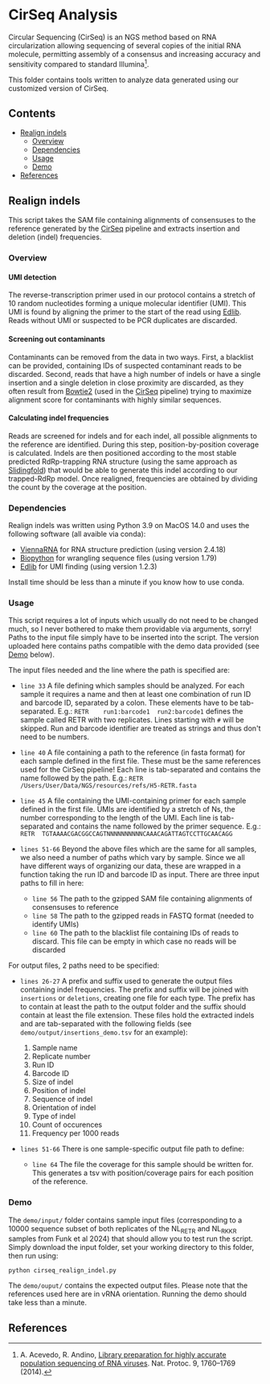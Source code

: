 # CirSeq Analysis
Circular Sequencing (CirSeq) is an NGS method based on RNA circularization allowing sequencing of several copies of the initial RNA molecule, permitting assembly of a consensus and increasing accuracy and sensitivity compared to standard Illumina[^1]. 

This folder contains tools written to analyze data generated using our customized version of CirSeq.

## Contents
* [Realign indels](#realign-indels)
    * [Overview](#overview)
    * [Dependencies](#dependencies)
    * [Usage](#usage)
    * [Demo](#demo)
* [References](#references)

## Realign indels
This script takes the SAM file containing alignments of consensuses to the reference generated by the [CirSeq](https://github.com/ashleyacevedo/CirSeq) pipeline and extracts insertion and deletion (indel) frequencies.

### Overview
#### UMI detection
The reverse-transcription primer used in our protocol contains a stretch of 10 random nucleotides forming a unique molecular identifier (UMI). This UMI is found by aligning the primer to the start of the read using [Edlib](https://github.com/Martinsos/edlib). Reads without UMI or suspected to be PCR duplicates are discarded.

#### Screening out contaminants
Contaminants can be removed from the data in two ways. First, a blacklist can be provided, containing IDs of suspected contaminant reads to be discarded. Second, reads that have a high number of indels or have a single insertion and a single deletion in close proximity are discarded, as they often result from [Bowtie2](https://bowtie-bio.sourceforge.net/bowtie2/index.shtml) (used in the [CirSeq](https://github.com/ashleyacevedo/CirSeq) pipeline) trying to maximize alignment score for contaminants with highly similar sequences.

#### Calculating indel frequencies
Reads are screened for indels and for each indel, all possible alignments to the reference are identified. During this step, position-by-position coverage is calculated. Indels are then positioned according to the most stable predicted RdRp-trapping RNA structure (using the same approach as [Slidingfold](/slidingfold/)) that would be able to generate this indel according to our trapped-RdRp model. Once realigned, frequencies are obtained by dividing the count by the coverage at the position.

### Dependencies
Realign indels was written using Python 3.9 on MacOS 14.0 and uses the following software (all avaible via conda):
* [ViennaRNA](https://github.com/ViennaRNA) for RNA structure prediction (using version 2.4.18)
* [Biopython](https://biopython.org/) for wrangling sequence files (using version 1.79)
* [Edlib](https://github.com/Martinsos/edlib) for UMI finding (using version 1.2.3)

Install time should be less than a minute if you know how to use conda.

### Usage
This script requires a lot of inputs which usually do not need to be changed much, so I never bothered to make them providable via arguments, sorry! Paths to the input file simply have to be inserted into the script. The version uploaded here contains paths compatible with the demo data provided (see [Demo](#demo) below).

The input files needed and the line where the path is specified are:
* ```line 33``` A file defining which samples should be analyzed. For each sample it requires a name and then at least one combination of run ID and barcode ID, separated by a colon. These elements have to be tab-separated. E.g.: ```RETR    run1:barcode1  run2:barcode1``` defines the sample called RETR with two replicates. Lines starting with ```#``` will be skipped. Run and barcode identifier are treated as strings and thus don't need to be numbers.
* ```line 40``` A file containing a path to the reference (in fasta format) for each sample defined in the first file. These must be the same references used for the CirSeq pipeline! Each line is tab-separated and contains the name followed by the path. E.g.: ```RETR /Users/User/Data/NGS/resources/refs/H5-RETR.fasta```
* ```line 45``` A file containing the UMI-containing primer for each sample defined in the first file. UMIs are identified by a stretch of Ns, the number corresponding to the length of the UMI. Each line is tab-separated and contains the name followed by the primer sequence. E.g.: ```RETR  TGTAAAACGACGGCCAGTNNNNNNNNNNCAAACAGATTAGTCCTTGCAACAGG```

* ```lines 51-66``` Beyond the above files which are the same for all samples, we also need a number of paths which vary by sample. Since we all have different ways of organizing our data, these are wrapped in a function taking the run ID and barcode ID as input. There are three input paths to fill in here:
    + ```line 56``` The path to the gzipped SAM file containing alignments of consensuses to reference
    + ```line 58``` The path to the gzipped reads in FASTQ format (needed to identify UMIs)
    + ```line 60``` The path to the blacklist file containing IDs of reads to discard. This file can be empty in which case no reads will be discarded

For output files, 2 paths need to be specified:
* ```lines 26-27``` A prefix and suffix used to generate the output files containing indel frequencies. The prefix and suffix will be joined with ```insertions``` or ```deletions```, creating one file for each type. The prefix has to contain at least the path to the output folder and the suffix should contain at least the file extension. These files hold the extracted indels and are tab-separated with the following fields (see ```demo/output/insertions_demo.tsv``` for an example):
    
    1. Sample name
    2. Replicate number
    3. Run ID
    4. Barcode ID
    5. Size of indel
    6. Position of indel
    7. Sequence of indel
    8. Orientation of indel
    9. Type of indel
    10. Count of occurences
    11. Frequency per 1000 reads
* ```lines 51-66``` There is one sample-specific output file path to define:
    + ```line 64``` The file the coverage for this sample should be written for. This generates a tsv with position/coverage pairs for each position of the reference.

### Demo
The ```demo/input/``` folder contains sample input files (corresponding to a 10000 sequence subset of both replicates of the NL<sub>RETR</sub> and NL<sub>RKKR</sub> samples from Funk et al 2024) that should allow you to test run the script. Simply download the input folder, set your working directory to this folder, then run using:

```python cirseq_realign_indel.py```

The ```demo/ouput/``` contains the expected output files. Please note that the references used here are in vRNA orientation. Running the demo should take less than a minute.

## References
[^1]: A. Acevedo, R. Andino, [Library preparation for highly accurate population sequencing of RNA viruses](http://www.nature.com/articles/nprot.2014.118). Nat. Protoc. 9, 1760–1769 (2014).